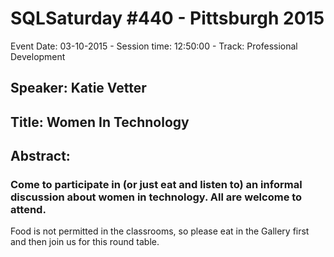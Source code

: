 # SQLSaturday #440 - Pittsburgh 2015
Event Date: 03-10-2015 - Session time: 12:50:00 - Track: Professional Development
## Speaker: Katie Vetter
## Title: Women In Technology
## Abstract:
### Come to participate in (or just eat and listen to) an informal discussion about women in technology. All are welcome to attend.
Food is not permitted in the classrooms, so please eat in the Gallery first and then join us for this round table.

